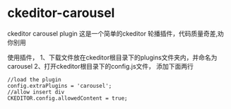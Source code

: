 # ckeditor-carousel
ckeditor carousel plugin 
这是一个简单的ckeditor 轮播插件，代码质量奇差,劝你别用

使用插件，
1、下载文件放在ckeditor根目录下的plugins文件夹内，并命名为carousel
2、打开ckeditor根目录下的config.js文件，
	添加下面两行
	
	//load the plugin
	config.extraPlugins = 'carousel';
	//allow insert div
	CKEDITOR.config.allowedContent = true;
